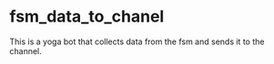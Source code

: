 # fsm_data_to_chanel
This is a yoga bot that collects data from the fsm and sends it to the channel.
